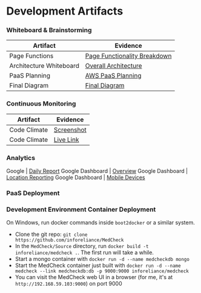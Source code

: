 # Development Artifacts

### Whiteboard & Brainstorming
Artifact | Evidence 
--- | --- 
Page Functions | [Page Functionality Breakdown](https://github.com/inforeliance/MedCheck/blob/master/Artifacts/Development/PageFunctionWhiteboard.JPG)
Architecture Whiteboard | [Overall Architecture](https://github.com/inforeliance/MedCheck/blob/master/Artifacts/Development/ArchitectureWhiteboard.jpg)
PaaS Planning | [AWS PaaS Planning](https://github.com/inforeliance/MedCheck/blob/master/Artifacts/Development/PaaSplanWhiteboard.jpg)
Final Diagram | [Final Diagram](https://github.com/inforeliance/MedCheck/blob/master/Artifacts/Development/ArchitecturalDiagram.png)

### Continuous Monitoring
Artifact | Evidence 
--- | --- 
Code Climate | [Screenshot](https://github.com/inforeliance/MedCheck/blob/master/Artifacts/Development/CodeClimateMonitoring.png)
Code Climate | [Live Link](https://codeclimate.com/github/inforeliance/MedCheck)

### Analytics
Google | [Daily Report](https://github.com/inforeliance/MedCheck/blob/master/Artifacts/Development/GoogleAnalytics.pdf)
Google Dashboard | [Overview](https://github.com/inforeliance/MedCheck/blob/master/Artifacts/Development/GoogleAnalyticsOverview.png)
Google Dashboard | [Location Reporting](https://github.com/inforeliance/MedCheck/blob/master/Artifacts/Development/GoogleAnalyticsLocation.png)
Google Dashboard | [Mobile Devices](https://github.com/inforeliance/MedCheck/blob/master/Artifacts/Development/GoogleAnalyticsMobile.png)


### PaaS Deployment

### Development Environment Container Deployment 

On Windows, run docker commands inside `boot2docker` or a similar system.

- Clone the git repo: `git clone https://github.com/inforeliance/MedCheck`
- In the `MedCheck/Source` directory, run `docker build -t inforeliance/medcheck .`. The first run will take a while.
- Start a mongo container with `docker run -d --name medcheckdb mongo`
- Start the MedCheck container just built with `docker run -d --name medcheck --link medcheckdb:db -p 9000:9000 inforeliance/medcheck`
- You can visit the MedCheck web UI in a browser (for me, it's at `http://192.168.59.103:9000`) on port 9000


